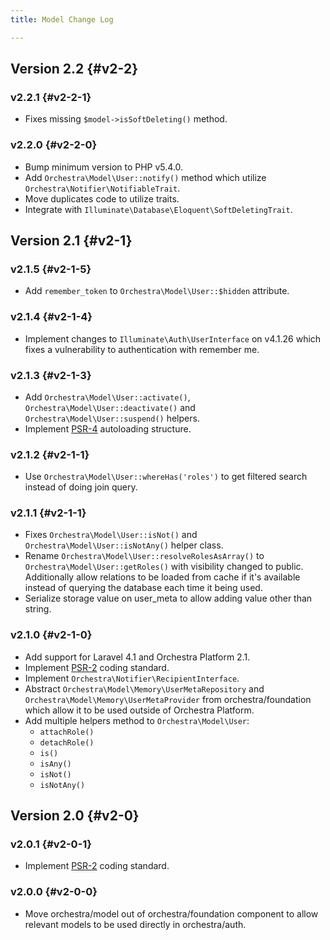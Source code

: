 ```yaml
---
title: Model Change Log

---
```


## Version 2.2 {#v2-2}

### v2.2.1 {#v2-2-1}

* Fixes missing `$model->isSoftDeleting()` method.

### v2.2.0 {#v2-2-0}

* Bump minimum version to PHP v5.4.0.
* Add `Orchestra\Model\User::notify()` method which utilize `Orchestra\Notifier\NotifiableTrait`.
* Move duplicates code to utilize traits.
* Integrate with `Illuminate\Database\Eloquent\SoftDeletingTrait`.

## Version 2.1 {#v2-1}

### v2.1.5 {#v2-1-5}

* Add `remember_token` to `Orchestra\Model\User::$hidden` attribute.

### v2.1.4 {#v2-1-4}

* Implement changes to `Illuminate\Auth\UserInterface` on v4.1.26 which fixes a vulnerability to authentication with remember me.

### v2.1.3 {#v2-1-3}

* Add `Orchestra\Model\User::activate()`, `Orchestra\Model\User::deactivate()` and `Orchestra\Model\User::suspend()` helpers.
* Implement [PSR-4](https://github.com/php-fig/fig-standards/blob/master/proposed/psr-4-autoloader/psr-4-autoloader.md) autoloading structure.

### v2.1.2 {#v2-1-1}

* Use `Orchestra\Model\User::whereHas('roles')` to get filtered search instead of doing join query.

### v2.1.1 {#v2-1-1}

* Fixes `Orchestra\Model\User::isNot()` and `Orchestra\Model\User::isNotAny()` helper class.
* Rename `Orchestra\Model\User::resolveRolesAsArray()` to `Orchestra\Model\User::getRoles()` with visibility changed to public. Additionally allow relations to be loaded from cache if it's available instead of querying the database each time it being used.
* Serialize storage value on user_meta to allow adding value other than string.

### v2.1.0 {#v2-1-0}

* Add support for Laravel 4.1 and Orchestra Platform 2.1.
* Implement [PSR-2](https://github.com/php-fig/fig-standards/blob/master/accepted/PSR-2-coding-style-guide.md) coding standard.
* Implement `Orchestra\Notifier\RecipientInterface`.
* Abstract `Orchestra\Model\Memory\UserMetaRepository` and `Orchestra\Model\Memory\UserMetaProvider` from orchestra/foundation which allow it to be used outside of Orchestra Platform.
* Add multiple helpers method to `Orchestra\Model\User`:
  - `attachRole()`
  - `detachRole()`
  - `is()`
  - `isAny()`
  - `isNot()`
  - `isNotAny()`

## Version 2.0 {#v2-0}

### v2.0.1 {#v2-0-1}

* Implement [PSR-2](https://github.com/php-fig/fig-standards/blob/master/accepted/PSR-2-coding-style-guide.md) coding standard.

### v2.0.0 {#v2-0-0}

* Move orchestra/model out of orchestra/foundation component to allow relevant models to be used directly in orchestra/auth.

